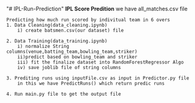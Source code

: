 "# IPL-Run-Prediction" 
**IPL Score Predition**
we have all_matches.csv file 

    Predicting how much run scored by indivitual team in 6 overs 
    1. Data Cleaning(data_cleaning.ipynb)
        i) create batsmen.csv(our dataset) file
    
    2. Data Training(data_training.ipynb)
        i) normalize String columns(venue,batting_team,bowling_team,striker)
        ii)predict based on bowling_team and striker
        iii) fit the finalize dataset into RandomForestRegressor Algo
        iv) save joblib file of string columns

    3. Prediting runs using inputFile.csv as input in Predictor.py file
        in this we have PredictRuns() which return predic runs
    
    4. Run main.py file to get the output file
